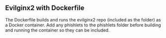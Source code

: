 ## Evilginx2 with Dockerfile 
The Dockerfile builds and runs the evilginx2 repo (included as the folder) as a Docker container. Add any phishlets to the phishlets folder before building and running the container so they can be included.
